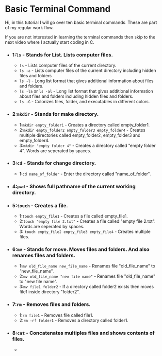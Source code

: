 # Basic Terminal Command

Hi, in this tutorial I will go over ten basic terminal commands. These are part of my regular work flow.

If you are not interested in learning the terminal commands then skip to the next video where I actually start coding in C.

* ### 1:`ls` - Stands for List. Lists computer files.
	* `ls` - Lists computer files of the current directory.
	* `ls -a` - Lists computer files of the current directory including hidden files and folders
	* `ls -l` - Long list format that gives additional information about files and folders. 
	* `ls -la` or `ls -al` - Long list format that gives additional information about files and folders including hidden files and folders. 
	* `ls -G` - Colorizes files, folder, and executables in different colors.
* ### 2:`mkdir` - Stands for make directory.
	* 1:`mkdir empty_folder1` - Creates a directory called empty_folder1.
	* 2:`mkdir empty_folder2 empty_folder3 empty_folder4` - Creates multiple directories called empty_folder2, empty_folder3 and empty_folder4.
	* 3:`mkdir "empty folder 4"` - Creates a directory called "empty folder 4". Words are seperated by spaces.

* ### 3:`cd` - Stands for change directory.
	* 1:`cd name_of_folder` - Enter the directory called "name_of_folder".
* ### 4:`pwd` - Shows full pathname of the current working directory.
* ### 5:`touch` - Creates a file.
	* 1:`touch empty_file1` - Creates a file called empty_file1.
	* 2:`touch "empty file 2.txt"` - Creates a file called "empty file 2.txt". Words are seperated by spaces.
	* 3: `touch empty_file2 empty_file3 empty_file4` - Creates multiple files.
* ### 6:`mv` - Stands for move. Moves files and folders. And also renames files and folders.
	* 1:`mv old_file_name new_file_name` - Renames file "old_file_name" to "new_file_name".
	* 2:`mv old_file_name "new file name"` - Renames file "old_file_name" to "new file name".
	* 3:`mv file1 folder2` - If a directory called folder2 exists then moves file1 inside directory "folder2".
* ### 7:`rm` - Removes files and folders.
	* 1:`rm file1` - Removes file called file1.
	* 2:`rm -rf folder1` - Removes a directory called folder1.
* ### 8:`cat` - Concatenates multiples files and shows contents of files.
	* 
